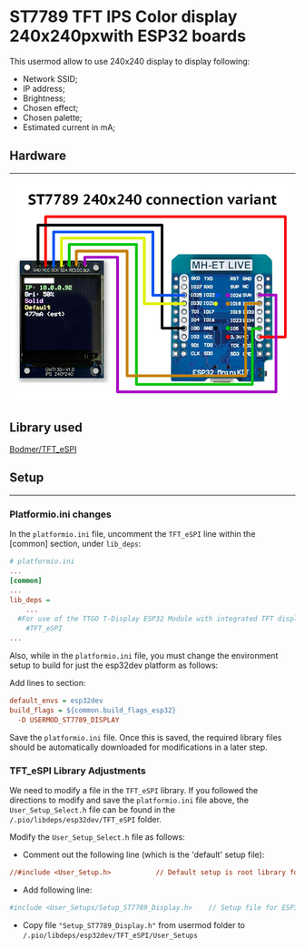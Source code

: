 # ST7789 TFT IPS Color display 240x240pxwith ESP32 boards

This usermod allow to use 240x240 display to display following:

* Network SSID;
* IP address;
* Brightness;
* Chosen effect;
* Chosen palette;
* Estimated current in mA;

## Hardware

***
![Hardware](images/ST7789_guide.jpg)

## Library used

[Bodmer/TFT_eSPI](https://github.com/Bodmer/TFT_eSPI)

## Setup

***

### Platformio.ini changes

In the `platformio.ini` file, uncomment the `TFT_eSPI` line within the [common] section, under `lib_deps`:

```ini
# platformio.ini
...
[common]
...
lib_deps =
    ...
  #For use of the TTGO T-Display ESP32 Module with integrated TFT display uncomment the following line  
    #TFT_eSPI
...
```

Also, while in the `platformio.ini` file, you must change the environment setup to build for just the esp32dev platform as follows:

Add lines to section:

```ini
default_envs = esp32dev
build_flags = ${common.build_flags_esp32}
  -D USERMOD_ST7789_DISPLAY

```

Save the `platformio.ini` file.  Once this is saved, the required library files should be automatically downloaded for modifications in a later step.

### TFT_eSPI Library Adjustments

We need to modify a file in the `TFT_eSPI` library. If you followed the directions to modify and save the `platformio.ini` file above, the `User_Setup_Select.h` file can be found in the `/.pio/libdeps/esp32dev/TFT_eSPI` folder.

Modify the  `User_Setup_Select.h` file as follows:

* Comment out the following line (which is the 'default' setup file):

```ini
//#include <User_Setup.h>           // Default setup is root library folder
```

* Add following line:

```ini
#include <User_Setups/Setup_ST7789_Display.h>    // Setup file for ESP32 ST7789V SPI bus TFT
```

* Copy file `"Setup_ST7789_Display.h"` from usermod folder to `/.pio/libdeps/esp32dev/TFT_eSPI/User_Setups`
